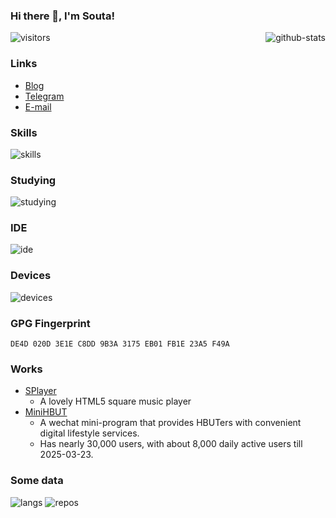 ### Hi there 👋, I'm Souta!

<picture style="float: right;">
  <source media="(prefers-color-scheme: dark)" srcset="https://github-readme-stats-mrdulin.vercel.app/api?username=CatSouta&count_private=true&show_icons=true&hide_border=true&icon_color=F5B83D&title_color=F5B83D&theme=dark" />
  <img alt="github-stats" src="https://github-readme-stats-mrdulin.vercel.app/api?username=CatSouta&count_private=true&show_icons=true&hide_border=true&icon_color=F5B83D&title_color=F5B83D&theme=default" />
</picture>

![visitors](https://visitor-badge.laobi.icu/badge?page_id=CatSouta.visitor-badge)

### Links

- [Blog](https://souta.cc)
- [Telegram](https://t.me/catsouta)
- [E-mail](mailto:im@souta.cc)

### Skills

<picture>
  <source media="(prefers-color-scheme: dark)" srcset="https://skillicons.dev/icons?i=html,js,ts,css,scss,vue,nuxt,php,go,docker,git,webpack,vite&theme=dark" />
  <img alt="skills" src="https://skillicons.dev/icons?i=html,js,ts,css,scss,vue,nuxt,php,go,docker,git,webpack,vite&theme=light" />
</picture>

### Studying

<picture>
  <source media="(prefers-color-scheme: dark)" srcset="https://skillicons.dev/icons?i=react,nextjs,electron,java&theme=dark" />
  <img alt="studying" src="https://skillicons.dev/icons?i=react,nextjs,electron,java&theme=light" />
</picture>

### IDE

<picture>
  <source media="(prefers-color-scheme: dark)" srcset="https://skillicons.dev/icons?i=vscode,idea&theme=dark" />
  <img alt="ide" src="https://skillicons.dev/icons?i=vscode,idea&theme=light" />
</picture>

### Devices

<picture>
  <source media="(prefers-color-scheme: dark)" srcset="https://skillicons.dev/icons?i=windows,apple,linux,debian&theme=dark" />
  <img alt="devices" src="https://skillicons.dev/icons?i=windows,apple,linux,debian&theme=light" />
</picture>

### GPG Fingerprint

```
DE4D 020D 3E1E C8DD 9B3A 3175 EB01 FB1E 23A5 F49A
```

### Works

- [SPlayer](https://github.com/CatSouta/splayer-js)
  - A lovely HTML5 square music player
- [MiniHBUT](https://github.com/HBUTLife)
  - A wechat mini-program that provides HBUTers with convenient digital lifestyle services.
  - Has nearly 30,000 users, with about 8,000 daily active users till 2025-03-23.

### Some data

<p>
  <picture>
    <source media="(prefers-color-scheme: dark)" srcset="https://api.githubtrends.io/user/svg/CatSouta/langs?time_range=one_year&include_private=true&theme=dark" />
    <img alt="langs" src="https://api.githubtrends.io/user/svg/CatSouta/langs?time_range=one_year&include_private=true&theme=classic" />
  </picture>
  <picture>
    <source media="(prefers-color-scheme: dark)" srcset="https://api.githubtrends.io/user/svg/CatSouta/repos?time_range=one_year&include_private=true&theme=dark" />
    <img alt="repos" src="https://api.githubtrends.io/user/svg/CatSouta/repos?time_range=one_year&include_private=true&theme=classic" />
  </picture>
</p>
